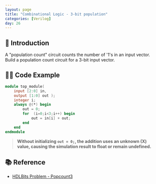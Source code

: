 ```yaml
---
layout: page
title: "Combinational Logic - 3-bit population"
categories: [Verilog]
day: 26
---
```


## 📌 Introduction
A "population count" circuit counts the number of '1's in an input vector. Build a population count circuit for a 3-bit input vector.

## 🧑‍💻 Code Example
```verilog
module top_module( 
    input [2:0] in,
    output [1:0] out );
    integer i;
    always @(*) begin
        out = 0;
        for  (i=0;i<3;i++) begin
            out = in[i] + out;
        end
    end
endmodule
```
> **Without initializing `out = 0;`, the addition uses an unknown (X) value, causing the simulation result to float or remain undefined.**


## 📚 Reference
* [HDLBits Problem - Popcount3](https://hdlbits.01xz.net/wiki/Popcount3)
